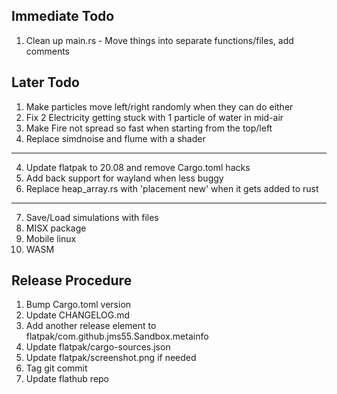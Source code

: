 ## Immediate Todo
1. Clean up main.rs - Move things into separate functions/files, add comments

## Later Todo
1. Make particles move left/right randomly when they can do either
2. Fix 2 Electricity getting stuck with 1 particle of water in mid-air
3. Make Fire not spread so fast when starting from the top/left
3. Replace simdnoise and flume with a shader
---
4. Update flatpak to 20.08 and remove Cargo.toml hacks
5. Add back support for wayland when less buggy
6. Replace heap_array.rs with 'placement new' when it gets added to rust
---
7. Save/Load simulations with files
8. MISX package
9. Mobile linux
10. WASM

## Release Procedure
1. Bump Cargo.toml version
2. Update CHANGELOG.md
3. Add another release element to flatpak/com.github.jms55.Sandbox.metainfo
4. Update flatpak/cargo-sources.json
5. Update flatpak/screenshot.png if needed
6. Tag git commit
7. Update flathub repo
